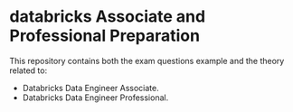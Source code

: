 # databricks  Associate and Professional Preparation 

This repository contains both the exam questions example and the theory related to:

- Databricks Data Engineer Associate.
- Databricks Data Engineer Professional.




